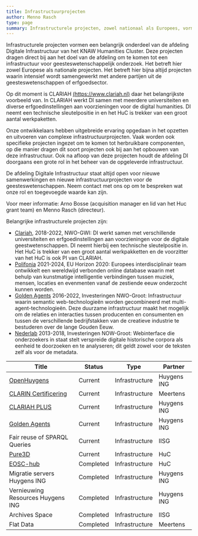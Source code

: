 ```yaml
---
title: Infrastructuurprojecten
author: Menno Rasch
type: page
summary: Infrastructurele projecten, zowel nationaal als Europees, vormen een belangrijk onderdeel van de afdeling Digitale Infrastructuur van het KNAW Humanities Cluster. Deze projecten dragen direct bij aan het doel van de afdeling om te komen tot een infrastructuur voor geesteswetenschappelijk onderzoek.
---
```

Infrastructurele projecten vormen een belangrijk onderdeel van de afdeling Digitale Infrastructuur van het KNAW Humanities Cluster. Deze projecten dragen direct bij aan het doel van de afdeling om te komen tot een infrastructuur voor geesteswetenschappelijk onderzoek. Het betreft hier zowel Europese als nationale projecten. Het betreft hier bijna altijd projecten waarin intensief wordt samengewerkt met andere partijen uit de geesteswetenschappen of erfgoedsector.

Op dit moment is CLARIAH [(https://www.clariah.nl)](https://www.clariah.nl) daar het belangrijkste voorbeeld van. In CLARIAH werkt DI samen met meerdere universiteiten en diverse erfgoedinstellingen aan voorzieningen voor de digital humanities. DI neemt een technische sleutelpositie in en het HuC is trekker van een groot aantal werkpaketten.

Onze ontwikkelaars hebben uitgebreide ervaring opgedaan in het opzetten en uitvoeren van complexe infrastructuurprojecten. Vaak worden ook specifieke projecten ingezet om te komen tot herbruikbare componenten, op die manier dragen dit soort projecten ook bij aan het opbouwen van deze infrastructuur. Ook na afloop van deze projecten houdt de afdeling DI doorgaans een grote rol in het beheer van de opgeleverde infrastructuur.

De afdeling Digitale Infrastructuur staat altijd open voor nieuwe samenwerkingen en nieuwe infrastructuurprojecten voor de geesteswetenschappen. Neem contact met ons op om te bespreken wat onze rol en toegevoegde waarde kan zijn.

Voor meer informatie: Arno Bosse (acquisition manager en lid van het Huc grant team) en Menno Rasch (directeur).

Belangrijke infrastructurele projecten zijn:

- [Clariah](https://www.clariah.nl), 2018-2022, NWO-GWI:
DI werkt samen met verschillende universiteiten en erfgoedinstellingen aan voorzieningen voor de digitale geestwetenschappen. DI neemt hierbij een technische sleutelpositie in. Het HuC is trekker van een groot aantal werkpakketten en de voorzitter van het HuC is ook PI van CLARIAH.
- [Polifonia](https://polifonia-project.eu/) 2021-2024, EU Horizon 2020:
Europees interdisciplinair team ontwikkelt een wereldwijd verbonden online database waarin met behulp van kunstmatige intelligentie verbindingen tussen muziek, mensen, locaties en evenmenten vanaf de zestiende eeuw onderzocht kunnen worden.
- [Golden Agents](https://www.goldenagents.org) 2016-2022, Investeringen NWO-Groot:
Infrastructuur waarin semantic web-technologieën worden gecombineerd met multi-agent-technologieën. Deze duurzame infrastructuur maakt het mogelijk om de relaties en interacties tussen producenten en consumenten en tussen de verschillende bedrijfstakken van de creatieve industrie te bestuderen over de lange Gouden Eeuw.
- [Nederlab](https://www.nederlab.nl/) 2013-2018, Investeringen NOW-Groot:
Webinterface die onderzoekers in staat stelt verspreide digitale historische corpora als eenheid te doorzoeken en te analyseren; dit geldt zowel voor de teksten zelf als voor de metadata.

| Title|Status|Type|Partner|
|--------------------------------------------------------------------------------------------------------------------|-----------|----------------|-------------|
| [OpenHuygens](https://en.huygens.knaw.nl/openhuygens-nl-hits-the-ground-running-thanks-to-fonds-knaw-instituten/ ) | Current   | Infrastructure | Huygens ING |
| [CLARIN Certificering](http://www.clarin.nl)                                                                       | Current   | Infrastructure | Meertens    |
| [CLARIAH PLUS](https://www.clariah.nl)                                                                             | Current   | Infrastructure | Huygens ING |
| [Golden Agents](https://www.goldenagents.org)                                                                      | Current   | Infrastructure | Huygens ING |
| Fair reuse of SPARQL Queries                                                                                       | Current   | Infrastructure | IISG        |
| [Pure3D](https://pure3d.eu)                                                                                        | Current   | Infrastructure | HuC         |
| [EOSC-hub](https://www.sshopencloud.eu)                                                                            | Completed | Infrastructure | HuC         |
| Migratie servers Huygens ING                                                                                       | Completed | Infrastructure | Huygens ING |
| Vernieuwing Resources Huygens ING                                                                                  | Completed | Infrastructure | Huygens ING |
| Archives Space                                                                                                     | Completed | Infrastructure | IISG        |
| Flat Data                                                                                                          | Completed | Infrastructure | Meertens    |
